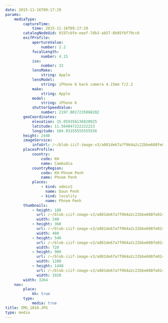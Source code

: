 ```yaml
---
date: 2015-11-16T09:17:29
params:
    mediaType:
        captureTime:
            time: 2015-11-16T09:17:29
        catalogNodeUid: 0197cbfe-eeef-7db3-ab57-6b95f6f79cc6
        exifProfile:
            apertureValue:
                number: 2.2
            focalLength:
                number: 4.15
            iso:
                number: 32
            lensMake:
                string: Apple
            lensModel:
                string: iPhone 6 back camera 4.15mm f/2.2
            make:
                string: Apple
            model:
                string: iPhone 6
            shutterSpeedValue:
                number: 2197.8017235068282
        geoCoordinates:
            elevation: 15.059356136820925
            latitude: 11.564047222222223
            longitude: 104.93155555555556
        height: 2448
        imageService:
            infoUrl: /~/blob-iiif-image-v3/a081de67a7f964a2c22bbe608fe024b3c9bc7ae2a143b038f87bcce8cd833a36/info.json
        placesProfile:
            country:
                code: KH
                name: Cambodia
            countryRegion:
                code: KH-Phnom Penh
                name: Phnom Penh
            places:
                - kind: admin2
                  name: Daun Penh
                - kind: locality
                  name: Phnom Penh
        thumbnails:
            - height: 180
              url: /~/blob-iiif-image-v3/a081de67a7f964a2c22bbe608fe024b3c9bc7ae2a143b038f87bcce8cd833a36/full/240%2C180/0/default.jpg
              width: 240
            - height: 360
              url: /~/blob-iiif-image-v3/a081de67a7f964a2c22bbe608fe024b3c9bc7ae2a143b038f87bcce8cd833a36/full/480%2C360/0/default.jpg
              width: 480
            - height: 540
              url: /~/blob-iiif-image-v3/a081de67a7f964a2c22bbe608fe024b3c9bc7ae2a143b038f87bcce8cd833a36/full/720%2C540/0/default.jpg
              width: 720
            - height: 960
              url: /~/blob-iiif-image-v3/a081de67a7f964a2c22bbe608fe024b3c9bc7ae2a143b038f87bcce8cd833a36/full/1280%2C960/0/default.jpg
              width: 1280
            - height: 1440
              url: /~/blob-iiif-image-v3/a081de67a7f964a2c22bbe608fe024b3c9bc7ae2a143b038f87bcce8cd833a36/full/1920%2C1440/0/default.jpg
              width: 1920
        width: 3264
    nav:
        place:
            kh: true
        type:
            media: true
title: IMG_1010.JPG
type: media
---
```

